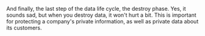 And finally, the last step of the data life cycle, the destroy phase. Yes, it sounds sad, but when you destroy data, it won't hurt a bit. This is important for protecting a company's private information, as well as private data about its customers.
